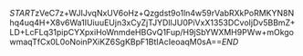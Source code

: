 $START$zVeC7z+WJIJvqNxUV6oHz+Qzgdst9o1ln4w59rVabRXkPoRMKYN8Nhq4uq4H+X8v6Wa1IUiuuEUjn3xCyZjTJYDIlJU0PiVxX1353DCvoIjDv5BBmZ+LD+LcFLq31pipCYXpxiHoWnmdeHBGvQ1Fup/H9jSbYWXMH9PWw+mOkgowmaqTfCx0L0oNoinPXiKZ6SgKBpF1BtIAcIeoaqM0sA==$END$